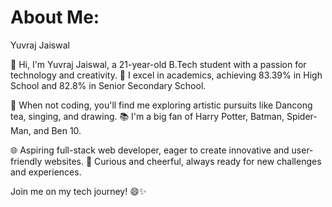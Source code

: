 # About Me: 
Yuvraj Jaiswal

👋 Hi, I'm Yuvraj Jaiswal, a 21-year-old B.Tech student with a passion for technology and creativity. 🚀 I excel in academics, achieving 83.39% in High School and 82.8% in Senior Secondary School.

🎨 When not coding, you'll find me exploring artistic pursuits like Dancong tea, singing, and drawing. 📚 I'm a big fan of Harry Potter, Batman, Spider-Man, and Ben 10.

🌐 Aspiring full-stack web developer, eager to create innovative and user-friendly websites. 🌱 Curious and cheerful, always ready for new challenges and experiences.

Join me on my tech journey! 😄✨
